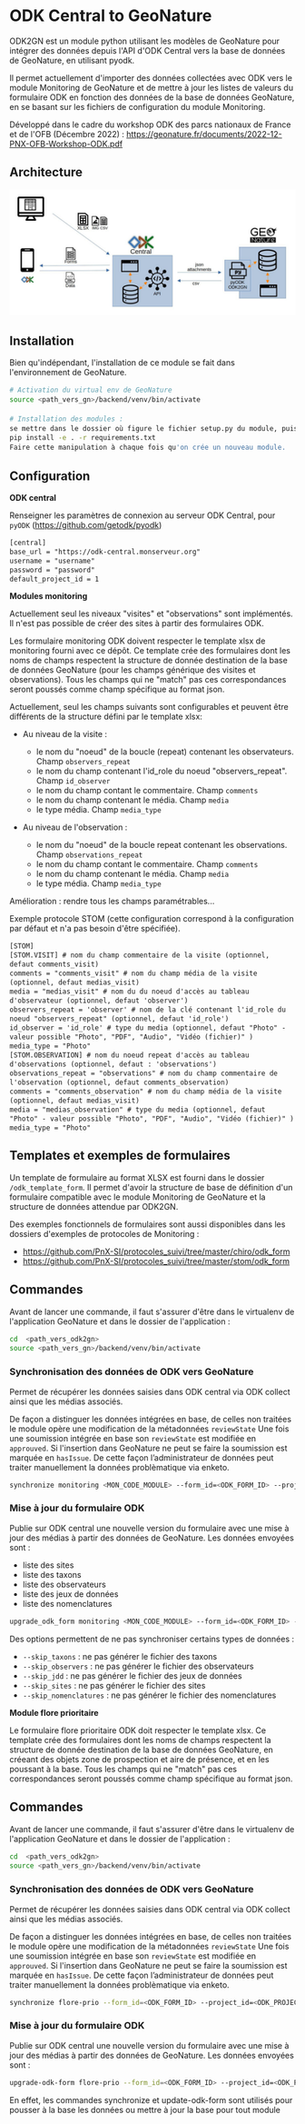 # ODK Central to GeoNature

ODK2GN est un module python utilisant les modèles de GeoNature pour intégrer des données depuis l'API d'ODK Central vers la base de données de GeoNature, en utilisant pyodk.

Il permet actuellement d'importer des données collectées avec ODK vers le module Monitoring de GeoNature et de mettre à jour les listes de valeurs du formulaire ODK en fonction des données de la base de données GeoNature, en se basant sur les fichiers de configuration du module Monitoring.

Développé dans le cadre du workshop ODK des parcs nationaux de France et de l'OFB (Décembre 2022) : https://geonature.fr/documents/2022-12-PNX-OFB-Workshop-ODK.pdf

## Architecture

![Architecture](docs/img/archi_global.jpeg)

## Installation

Bien qu'indépendant, l'installation de ce module se fait dans l'environnement de GeoNature.

```sh
# Activation du virtual env de GeoNature
source <path_vers_gn>/backend/venv/bin/activate

# Installation des modules : 
se mettre dans le dossier où figure le fichier setup.py du module, puis dans le terminal:
pip install -e . -r requirements.txt
Faire cette manipulation à chaque fois qu'on crée un nouveau module.
```

## Configuration

**ODK central**

Renseigner les paramètres de connexion au serveur ODK Central, pour `pyODK` (https://github.com/getodk/pyodk)

```
[central]
base_url = "https://odk-central.monserveur.org"
username = "username"
password = "password"
default_project_id = 1
```

**Modules monitoring**

Actuellement seul les niveaux "visites" et "observations" sont implémentés. Il n'est pas possible de créer des sites à partir des formulaires ODK.

Les formulaire monitoring ODK doivent respecter le template xlsx de monitoring fourni avec ce dépôt. Ce template crée des formulaires dont les noms de champs respectent la structure de donnée destination de la base de données GeoNature (pour les champs générique des visites et observations). Tous les champs qui ne "match" pas ces correspondances seront poussés comme champ spécifique au format json.

Actuellement, seul les champs suivants sont configurables et peuvent être différents de la structure défini par le template xlsx:

- Au niveau de la visite :

  - le nom du "noeud" de la boucle (repeat) contenant les observateurs. Champ `observers_repeat`
  - le nom du champ contenant l'id_role du noeud "observers_repeat". Champ `id_observer`
  - le nom du champ contant le commentaire. Champ `comments`
  - le nom du champ contenant le média. Champ `media`
  - le type média. Champ `media_type`

- Au niveau de l'observation :
  - le nom du "noeud" de la boucle repeat contenant les observations. Champ `observations_repeat`
  - le nom du champ contant le commentaire. Champ `comments`
  - le nom du champ contenant le média. Champ `media`
  - le type média. Champ `media_type`

Amélioration : rendre tous les champs paramétrables...

Exemple protocole STOM (cette configuration correspond à la configuration par défaut et n'a pas besoin d'être spécifiée).

```
[STOM]
[STOM.VISIT] # nom du champ commentaire de la visite (optionnel, defaut comments_visit)
comments = "comments_visit" # nom du champ média de la visite (optionnel, defaut medias_visit)
media = "medias_visit" # nom du du noeud d'accès au tableau d'observateur (optionnel, defaut 'observer')
observers_repeat = 'observer' # nom de la clé contenant l'id_role du noeud "observers_repeat" (optionnel, defaut 'id_role')
id_observer = 'id_role' # type du media (optionnel, defaut "Photo" - valeur possible "Photo", "PDF", "Audio", "Vidéo (fichier)" )
media_type = "Photo"
[STOM.OBSERVATION] # nom du noeud repeat d'accès au tableau d'observations (optionnel, defaut : 'observations')
observations_repeat = "observations" # nom du champ commentaire de l'observation (optionnel, defaut comments_observation)
comments = "comments_observation" # nom du champ média de la visite (optionnel, defaut medias_visit)
media = "medias_observation" # type du media (optionnel, defaut "Photo" - valeur possible "Photo", "PDF", "Audio", "Vidéo (fichier)" )
media_type = "Photo"
````

## Templates et exemples de formulaires

Un template de formulaire au format XLSX est fourni dans le dossier ``/odk_template_form``. Il permet d'avoir la structure de base de définition d'un formulaire compatible avec le module Monitoring de GeoNature et la structure de données attendue par ODK2GN.

Des exemples fonctionnels de formulaires sont aussi disponibles dans les dossiers d'exemples de protocoles de Monitoring :

- https://github.com/PnX-SI/protocoles_suivi/tree/master/chiro/odk_form
- https://github.com/PnX-SI/protocoles_suivi/tree/master/stom/odk_form

## Commandes

Avant de lancer une commande, il faut s'assurer d'être dans le virtualenv de l'application GeoNature et dans le dossier de l'application :

```sh
cd  <path_vers_odk2gn>
source <path_vers_gn>/backend/venv/bin/activate
````

### Synchronisation des données de ODK vers GeoNature

Permet de récupérer les données saisies dans ODK central via ODK collect ainsi que les médias associés.

De façon a distinguer les données intégrées en base, de celles non traitées le module opère une modification de la métadonnées `reviewState`
Une fois une soumission intégrée en base son `reviewState` est modifiée en `approuved`. Si l'insertion dans GeoNature ne peut se faire la soumission est marquée en `hasIssue`. De cette façon l’administrateur de données peut traiter manuellement la données problèmatique via enketo.

```sh
synchronize monitoring <MON_CODE_MODULE> --form_id=<ODK_FORM_ID> --project_id=<ODK_PROJECT_ID>
```

### Mise à jour du formulaire ODK

Publie sur ODK central une nouvelle version du formulaire avec une mise à jour des médias à partir des données de GeoNature. Les données envoyées sont :

- liste des sites
- liste des taxons
- liste des observateurs
- liste des jeux de données
- liste des nomenclatures

```sh
upgrade_odk_form monitoring <MON_CODE_MODULE> --form_id=<ODK_FORM_ID> --project_id=<ODK_PROJECT_ID>
```

Des options permettent de ne pas synchroniser certains types de données :

- `--skip_taxons` : ne pas générer le fichier des taxons
- `--skip_observers` : ne pas générer le fichier des observateurs
- `--skip_jdd` : ne pas générer le fichier des jeux de données
- `--skip_sites` : ne pas générer le fichier des sites
- `--skip_nomenclatures` : ne pas générer le fichier des nomenclatures

**Module flore prioritaire**

Le formulaire flore prioritaire ODK doit respecter le template xlsx. Ce template crée des formulaires dont les noms de champs respectent la structure de donnée destination de la base de données GeoNature, en créeant des objets zone de prospection et aire de présence, et en les poussant à la base. Tous les champs qui ne "match" pas ces correspondances seront poussés comme champ spécifique au format json.

## Commandes

Avant de lancer une commande, il faut s'assurer d'être dans le virtualenv de l'application GeoNature et dans le dossier de l'application :

```sh
cd  <path_vers_odk2gn>
source <path_vers_gn>/backend/venv/bin/activate
````

### Synchronisation des données de ODK vers GeoNature

Permet de récupérer les données saisies dans ODK central via ODK collect ainsi que les médias associés.

De façon a distinguer les données intégrées en base, de celles non traitées le module opère une modification de la métadonnées `reviewState`
Une fois une soumission intégrée en base son `reviewState` est modifiée en `approuved`. Si l'insertion dans GeoNature ne peut se faire la soumission est marquée en `hasIssue`. De cette façon l’administrateur de données peut traiter manuellement la données problèmatique via enketo.

```sh
synchronize flore-prio --form_id=<ODK_FORM_ID> --project_id=<ODK_PROJECT_ID>
```

### Mise à jour du formulaire ODK

Publie sur ODK central une nouvelle version du formulaire avec une mise à jour des médias à partir des données de GeoNature. Les données envoyées sont :

```sh
upgrade-odk-form flore-prio --form_id=<ODK_FORM_ID> --project_id=<ODK_PROJECT_ID>
````

En effet, les commandes synchronize et update-odk-form sont utilisés pour pousser à la base les données ou mettre à jour la base pour tout module